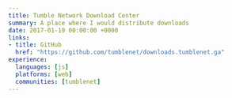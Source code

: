 ```yaml
---
title: Tumble Network Download Center
summary: A place where I would distribute downloads
date: 2017-01-19 00:00:00 +0000
links:
- title: GitHub
  href: "https://github.com/tumblenet/downloads.tumblenet.ga"
experience:
  languages: [js]
  platforms: [web]
  communities: [tumblenet]
---
```


